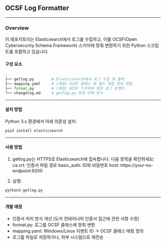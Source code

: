 ## OCSF Log Formatter

---

### Overview
이 레포지토리는 Elasticsearch에서 로그를 수집하고, 이를 OCSF(Open Cybersecurity Schema Framework) 스키마에 맞춰 변환하기 위한 Python 스크립트를 포함하고 있습니다.

#### 구성 요소
```python
.
├── getlog.py        # Elasticsearch에서 로그 수집 및 출력
├── mapping.yaml     # (예정) OCSF 클래스 및 필드 매핑 정의 파일
├── format.py        # (예정) OCSF 스키마에 맞춘 로그 포맷터
└── changelog.md     # getlog.py 변경 이력 문서
```

---

#### 설치 방법
Python 3.x 환경에서 아래 의존성 설치:
  
  ```bash
  pip3 install elasticsearch
  ```

---

#### 사용 방법
1. getlog.py는 HTTPS로 Elasticsearch에 접속합니다. 다음 항목을 확인하세요:
  ca.crt: 인증서 파일 경로
  basic_auth: ID와 비밀번호
  host: https://your-es-endpoint:9200

2. 실행:
  ```bash
  python3 getlog.py
  ```

---

#### 개발 예정
- 인증서 처리 방식 개선 (도커 컨테이너의 인증서 접근에 관한 사항 수정)
- format.py: 로그를 OCSF 클래스에 맞춰 변환
- mapping.yaml: Windows/Linux 이벤트 ID → OCSF 클래스 매핑 정의
- 로그를 파일로 저장하거나, 외부 시스템으로 재전송

